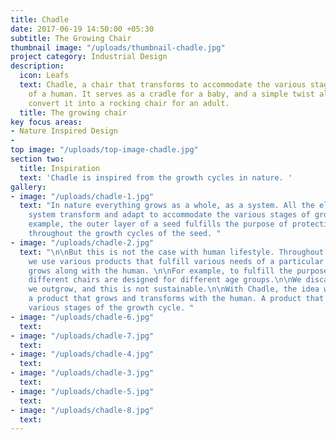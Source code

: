 ```yaml
---
title: Chadle
date: 2017-06-19 14:50:00 +05:30
subtitle: The Growing Chair
thumbnail image: "/uploads/thumbnail-chadle.jpg"
project category: Industrial Design
description:
  icon: Leafs
  text: Chadle, a chair that transforms to accommodate the various stages of growth
    of a human. It serves as a cradle for a baby, and a simple twist allows you to
    convert it into a rocking chair for an adult.
  title: The growing chair
key focus areas:
- Nature Inspired Design
- 
top image: "/uploads/top-image-chadle.jpg"
section two:
  title: Inspiration
  text: 'Chadle is inspired from the growth cycles in nature. '
gallery:
- image: "/uploads/chadle-1.jpg"
  text: "In nature everything grows as a whole, as a system. All the elements of a
    system transform and adapt to accommodate the various stages of growth.\n\nFor
    example, the outer layer of a seed fulfills the purpose of protecting the seed
    throughout the growth cycles of the seed. "
- image: "/uploads/chadle-2.jpg"
  text: "\n\nBut this is not the case with human lifestyle. Throughout our life cycle,
    we use various products that fulfill various needs of a particular stage. No product
    grows along with the human. \n\nFor example, to fulfill the purpose of sitting,
    different chairs are designed for different age groups.\n\nWe discard the products
    we outgrow, and this is not sustainable.\n\nWith Chadle, the idea was to design
    a product that grows and transforms with the human. A product that accommodates
    various stages of the growth cycle. "
- image: "/uploads/chadle-6.jpg"
  text: 
- image: "/uploads/chadle-7.jpg"
  text: 
- image: "/uploads/chadle-4.jpg"
  text: 
- image: "/uploads/chadle-3.jpg"
  text: 
- image: "/uploads/chadle-5.jpg"
  text: 
- image: "/uploads/chadle-8.jpg"
  text: 
---
```


